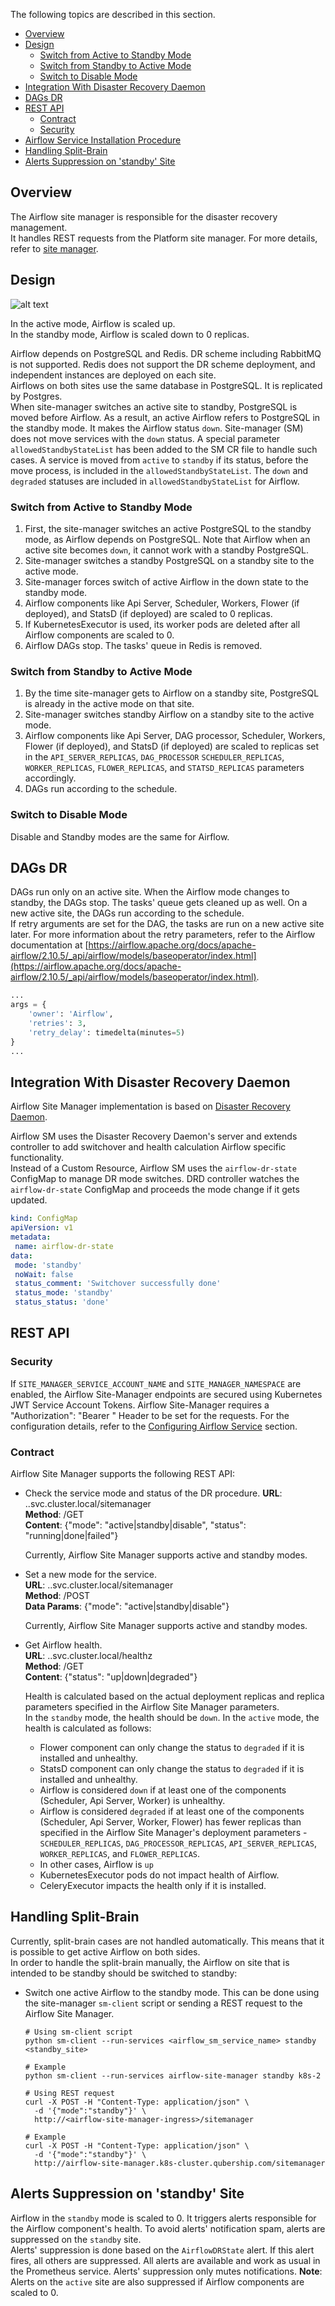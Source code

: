 The following topics are described in this section.

* [Overview](#overview)
* [Design](#design)
  * [Switch from Active to Standby Mode](#switch-from-active-to-standby-mode)
  * [Switch from Standby to Active Mode](#switch-from-standby-to-active-mode)
  * [Switch to Disable Mode](#switch-to-disable-mode)
* [Integration With Disaster Recovery Daemon](#integration-with-disaster-recovery-daemon)
* [DAGs DR](#dags-dr)
* [REST API](#rest-api)
  * [Contract](#contract)
  * [Security](#security)
* [Airflow Service Installation Procedure](/docs/public/installation.md#airflow-site-manager-and-dr-deployment)
* [Handling Split-Brain](#handling-split-brain)
* [Alerts Suppression on 'standby' Site](#alerts-suppression-on-standby-site)

## Overview

The Airflow site manager is responsible for the disaster recovery management.  
It handles REST requests from the Platform site manager.
For more details, refer to [site manager](https://github.com/Netcracker/DRNavigator).


## Design

![alt text](/docs/public/images/airflow_switchover.png "Scale up/down scheme")

In the active mode, Airflow is scaled up.  
In the standby mode, Airflow is scaled down to 0 replicas.

Airflow depends on PostgreSQL and Redis. DR scheme including RabbitMQ is not supported. Redis does not support the DR scheme deployment, and independent instances are deployed on each site.  
Airflows on both sites use the same database in PostgreSQL. It is replicated by Postgres.  
When site-manager switches an active site to standby, PostgreSQL is moved before Airflow. As a result, an active Airflow refers to PostgreSQL in the standby mode. 
It makes the Airflow status `down`. Site-manager (SM) does not move services with the `down` status. A special parameter `allowedStandbyStateList` has been added to the SM CR file to handle such cases. 
A service is moved from `active` to `standby` if its status, before the move process, is included in the `allowedStandbyStateList`.
The `down` and  `degraded` statuses are included in `allowedStandbyStateList` for Airflow. 

### Switch from Active to Standby Mode

1. First, the site-manager switches an active PostgreSQL to the standby mode, as Airflow depends on PostgreSQL. 
   Note that Airflow when an active site becomes `down`, it cannot work with a standby PostgreSQL.
2. Site-manager switches a standby PostgreSQL on a standby site to the active mode. 
3. Site-manager forces switch of active Airflow in the down state to the standby mode. 
4. Airflow components like Api Server, Scheduler, Workers, Flower (if deployed), and StatsD (if deployed) are scaled to 0 replicas.
5. If KubernetesExecutor is used, its worker pods are deleted after all Airflow components are scaled to 0.
6. Airflow DAGs stop. The tasks' queue in Redis is removed.

### Switch from Standby to Active Mode

1. By the time site-manager gets to Airflow on a standby site, PostgreSQL is already in the active mode on that site.
2. Site-manager switches standby Airflow on a standby site to the active mode.
3. Airflow components like Api Server, DAG processor, Scheduler, Workers, Flower (if deployed), and StatsD (if deployed) are scaled to replicas set in the `API_SERVER_REPLICAS`, `DAG_PROCESSOR` `SCHEDULER_REPLICAS`, `WORKER_REPLICAS`, `FLOWER_REPLICAS`, and `STATSD_REPLICAS` parameters accordingly.    
4. DAGs run according to the schedule.

### Switch to Disable Mode

Disable and Standby modes are the same for Airflow.

## DAGs DR

DAGs run only on an active site. When the Airflow mode changes to standby, the DAGs stop. The tasks' queue gets cleaned up as well.
On a new active site, the DAGs run according to the schedule.   
If retry arguments are set for the DAG, the tasks are run on a new active site later. For more information about the retry parameters, refer to the Airflow documentation at [https://airflow.apache.org/docs/apache-airflow/2.10.5/_api/airflow/models/baseoperator/index.html](https://airflow.apache.org/docs/apache-airflow/2.10.5/_api/airflow/models/baseoperator/index.html).

```python
... 
args = {
    'owner': 'Airflow',
    'retries': 3,
    'retry_delay': timedelta(minutes=5)
}
...
```

## Integration With Disaster Recovery Daemon

Airflow Site Manager implementation is based on [Disaster Recovery Daemon](https://github.com/Netcracker/qubership-disaster-recovery-daemon).

Airflow SM uses the Disaster Recovery Daemon's server and extends controller to add switchover and health calculation Airflow specific functionality.  
Instead of a Custom Resource, Airflow SM uses the `airflow-dr-state` ConfigMap to manage DR mode switches. DRD controller watches the `airflow-dr-state` ConfigMap and proceeds the mode change if it gets updated.  

```yaml
kind: ConfigMap
apiVersion: v1
metadata:
 name: airflow-dr-state
data:
 mode: 'standby'
 noWait: false
 status_comment: 'Switchover successfully done'
 status_mode: 'standby'
 status_status: 'done'
```

## REST API 

### Security

If `SITE_MANAGER_SERVICE_ACCOUNT_NAME` and `SITE_MANAGER_NAMESPACE` are enabled, the Airflow Site-Manager endpoints are secured using Kubernetes JWT Service Account Tokens.
Airflow Site-Manager requires a "Authorization": "Bearer <TOKEN>" Header to be set for the requests.
For the configuration details, refer to the [Configuring Airflow Service](/docs/public/installation.md#airflow-site-manager-and-dr-deployment) section.

### Contract

Airflow Site Manager supports the following REST API:

* Check the service mode and status of the DR procedure.
  **URL**: <service>.<namespace>.svc.cluster.local/sitemanager  
  **Method**: /GET  
  **Content**: {"mode": "active|standby|disable", "status": "running|done|failed"}
  
  Currently, Airflow Site Manager supports active and standby modes.


* Set a new mode for the service.  
  **URL**: <service>.<namespace>.svc.cluster.local/sitemanager  
  **Method**: /POST  
  **Data Params**: {"mode": "active|standby|disable"}

  Currently, Airflow Site Manager supports active and standby modes.


* Get Airflow health.   
  **URL**: <service>.<namespace>.svc.cluster.local/healthz   
  **Method**: /GET  
  **Content**: {"status": "up|down|degraded"}  
  
  Health is calculated based on the actual deployment replicas and replica parameters specified in the Airflow Site Manager parameters.  
  In the `standby` mode, the health should be `down`. 
  In the `active` mode, the health is calculated as follows:

  - Flower component can only change the status to `degraded` if it is installed and unhealthy.
  - StatsD component can only change the status to `degraded` if it is installed and unhealthy.
  - Airflow is considered `down` if at least one of the components (Scheduler, Api Server, Worker) is unhealthy.
  - Airflow is considered `degraded` if at least one of the components (Scheduler, Api Server, Worker, Flower) has fewer replicas than specified in the Airflow Site Manager's deployment parameters - `SCHEDULER_REPLICAS`, `DAG_PROCESSOR_REPLICAS`, `API_SERVER_REPLICAS`, `WORKER_REPLICAS`, and `FLOWER_REPLICAS`.
  - In other cases, Airflow is `up`
  - KubernetesExecutor pods do not impact health of Airflow.   
  - CeleryExecutor impacts the health only if it is installed.

## Handling Split-Brain

Currently, split-brain cases are not handled automatically. This means that it is possible to get active Airflow on both sides.  
In order to handle the split-brain manually, the Airflow on site that is intended to be standby should be switched to standby:

* Switch one active Airflow to the standby mode.
   This can be done using the site-manager `sm-client` script or sending a REST request to the Airflow Site Manager.

   ```
   # Using sm-client script
   python sm-client --run-services <airflow_sm_service_name> standby <standby_site>

   # Example
   python sm-client --run-services airflow-site-manager standby k8s-2
   
   # Using REST request
   curl -X POST -H "Content-Type: application/json" \
     -d '{"mode":"standby"}' \
     http://<airflow-site-manager-ingress>/sitemanager
   
   # Example
   curl -X POST -H "Content-Type: application/json" \
     -d '{"mode":"standby"}' \
     http://airflow-site-manager.k8s-cluster.qubership.com/sitemanager

   ```

## Alerts Suppression on 'standby' Site

Airflow in the `standby` mode is scaled to 0. It triggers alerts responsible for the Airflow component's health. To avoid alerts' notification spam, alerts are suppressed on the `standby` site.  
Alerts' suppression is done based on the `AirflowDRState` alert. If this alert fires, all others are suppressed. All alerts are available and work as usual in the Prometheus service. 
Alerts' suppression only mutes notifications. 
**Note**: Alerts on the `active` site are also suppressed if Airflow components are scaled to 0.
